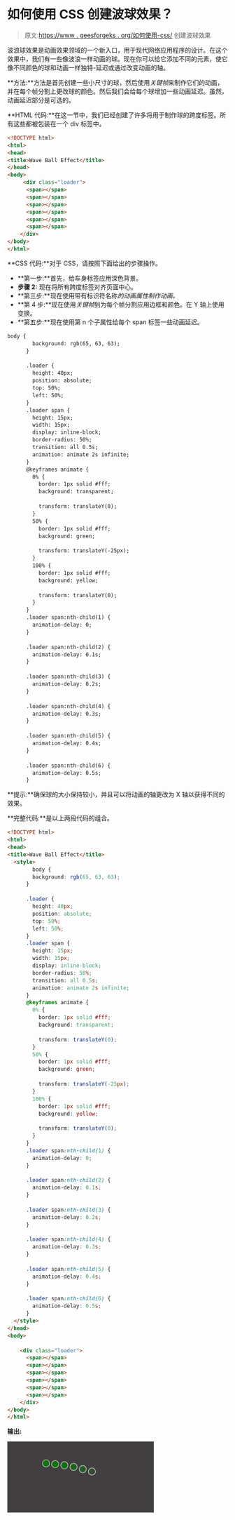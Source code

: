 # 如何使用 CSS 创建波球效果？

> 原文:[https://www . geesforgeks . org/如何使用-css/](https://www.geeksforgeeks.org/how-to-create-wave-ball-effect-using-css/) 创建波球效果

波浪球效果是动画效果领域的一个新入口，用于现代网络应用程序的设计。在这个效果中，我们有一些像波浪一样动画的球。现在你可以给它添加不同的元素，使它像不同颜色的球和动画一样独特-延迟或通过改变动画的轴。

**方法:**方法是首先创建一些小尺寸的球，然后使用*关键帧*来制作它们的动画，并在每个帧分割上更改球的颜色。然后我们会给每个球增加一些动画延迟。虽然，动画延迟部分是可选的。

**HTML 代码:**在这一节中，我们已经创建了许多将用于制作球的跨度标签。所有这些都被包装在一个 div 标签中。

```html
<!DOCTYPE html>
<html>
<head>
<title>Wave Ball Effect</title>
</head>
<body>
     <div class="loader">
      <span></span>
      <span></span>
      <span></span>
      <span></span>
      <span></span>
      <span></span>
    </div>
</body>
</html>
```

**CSS 代码:**对于 CSS，请按照下面给出的步骤操作。

*   **第一步:**首先，给车身标签应用深色背景。
*   **步骤 2:** 现在将所有跨度标签对齐页面中心。
*   **第三步:**现在使用带有标识符名称*的动画属性制作动画。*
*   **第 4 步:**现在使用*关键帧*到为每个帧分割应用边框和颜色。在 Y 轴上使用变换。
*   **第五步:**现在使用第 n 个子属性给每个 span 标签一些动画延迟。

```html
body {
        background: rgb(65, 63, 63);
      }

      .loader {
        height: 40px;
        position: absolute;
        top: 50%;
        left: 50%;
      }
      .loader span {
        height: 15px;
        width: 15px;
        display: inline-block;
        border-radius: 50%;
        transition: all 0.5s;
        animation: animate 2s infinite;
      }
      @keyframes animate {
        0% {
          border: 1px solid #fff;
          background: transparent;

          transform: translateY(0);
        }
        50% {
          border: 1px solid #fff;
          background: green;

          transform: translateY(-25px);
        }
        100% {
          border: 1px solid #fff;
          background: yellow;

          transform: translateY(0);
        }
      }
      .loader span:nth-child(1) {
        animation-delay: 0;
      }

      .loader span:nth-child(2) {
        animation-delay: 0.1s;
      }

      .loader span:nth-child(3) {
        animation-delay: 0.2s;
      }

      .loader span:nth-child(4) {
        animation-delay: 0.3s;
      }

      .loader span:nth-child(5) {
        animation-delay: 0.4s;
      }

      .loader span:nth-child(6) {
        animation-delay: 0.5s;
      }
```

**提示:**确保球的大小保持较小，并且可以将动画的轴更改为 X 轴以获得不同的效果。

**完整代码:**是以上两段代码的组合。

```html
<!DOCTYPE html>
<html>
<head>
<title>Wave Ball Effect</title>
  <style>
        body {
        background: rgb(65, 63, 63);
      }

      .loader {
        height: 40px;
        position: absolute;
        top: 50%;
        left: 50%;
      }
      .loader span {
        height: 15px;
        width: 15px;
        display: inline-block;
        border-radius: 50%;
        transition: all 0.5s;
        animation: animate 2s infinite;
      }
      @keyframes animate {
        0% {
          border: 1px solid #fff;
          background: transparent;

          transform: translateY(0);
        }
        50% {
          border: 1px solid #fff;
          background: green;

          transform: translateY(-25px);
        }
        100% {
          border: 1px solid #fff;
          background: yellow;

          transform: translateY(0);
        }
      }
      .loader span:nth-child(1) {
        animation-delay: 0;
      }

      .loader span:nth-child(2) {
        animation-delay: 0.1s;
      }

      .loader span:nth-child(3) {
        animation-delay: 0.2s;
      }

      .loader span:nth-child(4) {
        animation-delay: 0.3s;
      }

      .loader span:nth-child(5) {
        animation-delay: 0.4s;
      }

      .loader span:nth-child(6) {
        animation-delay: 0.5s;
      }
  </style>
</head>
<body>

    <div class="loader">
      <span></span>
      <span></span>
      <span></span>
      <span></span>
      <span></span>
      <span></span>
    </div>
</body>
</html>
```

**输出:**

![](img/931400299edd7a4a039c948684403b87.png)